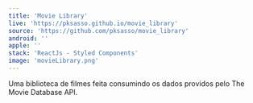```yaml
---
title: 'Movie Library'
live: 'https://pksasso.github.io/movie_library'
source: 'https://github.com/pksasso/movie_library'
android: ''
apple: ''
stack: 'ReactJs - Styled Components'
image: 'movieLibrary.png'
---
```


Uma biblioteca de filmes feita consumindo os dados providos pelo The Movie Database API.
